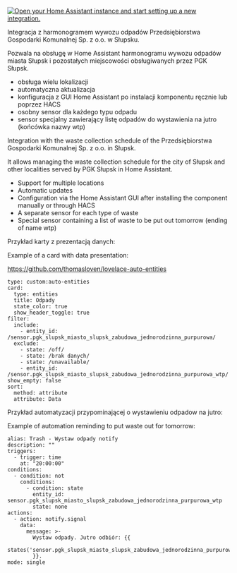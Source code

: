 [![Open your Home Assistant instance and start setting up a new integration.](https://my.home-assistant.io/badges/config_flow_start.svg)](https://my.home-assistant.io/redirect/config_flow_start/?domain=pgk_slupsk)


Integracja z harmonogramem wywozu odpadów Przedsiębiorstwa Gospodarki Komunalnej Sp. z o.o. w Słupsku.

Pozwala na obsługę w Home Assistant harmonogramu wywozu odpadów miasta Słupsk i pozostałych miejscowości obsługiwanych przez PGK Słupsk.

- obsługa wielu lokalizacji
- automatyczna aktualizacja
- konfiguracja z GUI Home Assistant po instalacji komponentu ręcznie lub poprzez HACS
- osobny sensor dla każdego typu odpadu
- sensor specjalny zawierający listę odpadów do wystawienia na jutro (końcówka nazwy wtp)

Integration with the waste collection schedule of the Przedsiębiorstwa Gospodarki Komunalnej Sp. z o.o. in Słupsk.

It allows managing the waste collection schedule for the city of Słupsk and other localities served by PGK Słupsk in Home Assistant.

- Support for multiple locations
- Automatic updates
- Configuration via the Home Assistant GUI after installing the component manually or through HACS
- A separate sensor for each type of waste
- Special sensor containing a list of waste to be put out tomorrow (ending of name wtp)

Przykład karty z prezentacją danych:

Example of a card with data presentation:

https://github.com/thomasloven/lovelace-auto-entities

```
type: custom:auto-entities
card:
  type: entities
  title: Odpady
  state_color: true
  show_header_toggle: true
filter:
  include:
    - entity_id: /sensor.pgk_slupsk_miasto_slupsk_zabudowa_jednorodzinna_purpurowa/
  exclude:
    - state: /off/
    - state: /brak danych/
    - state: /unavailable/
    - entity_id: /sensor.pgk_slupsk_miasto_slupsk_zabudowa_jednorodzinna_purpurowa_wtp/
show_empty: false
sort:
  method: attribute
  attribute: Data
```
Przykład automatyzacji przypominającej o wystawieniu odpadow na jutro:

Example of automation reminding to put waste out for tomorrow:
```
alias: Trash - Wystaw odpady notify
description: ""
triggers:
  - trigger: time
    at: "20:00:00"
conditions:
  - condition: not
    conditions:
      - condition: state
        entity_id: sensor.pgk_slupsk_miasto_slupsk_zabudowa_jednorodzinna_purpurowa_wtp
        state: none
actions:
  - action: notify.signal
    data:
      message: >-
        Wystaw odpady. Jutro odbiór: {{
        states('sensor.pgk_slupsk_miasto_slupsk_zabudowa_jednorodzinna_purpurowa_wtp')|lower
        }}.
mode: single
```
